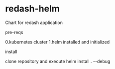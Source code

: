 # redash-helm
Chart for redash application

pre-reqs

0.kubernetes cluster 
1.helm installed and initialized

install

clone repository and execute helm install . --debug
